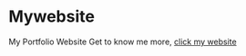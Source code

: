 # Mywebsite
My Portfolio Website Get to know me more, [click my website](http://127.0.0.1:5500/Mywebsite/main.html)
